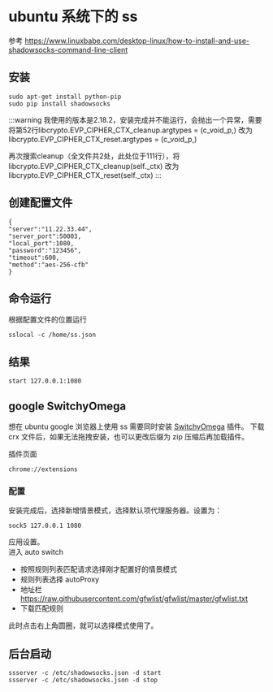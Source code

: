 # ubuntu 系统下的 ss
参考 https://www.linuxbabe.com/desktop-linux/how-to-install-and-use-shadowsocks-command-line-client
## 安装
```
sudo apt-get install python-pip
sudo pip install shadowsocks
```
:::warning
我使用的版本是2.18.2，安装完成并不能运行，会抛出一个异常，需要<br>
将第52行libcrypto.EVP_CIPHER_CTX_cleanup.argtypes = (c_void_p,)
改为libcrypto.EVP_CIPHER_CTX_reset.argtypes = (c_void_p,)

再次搜索cleanup（全文件共2处，此处位于111行），将libcrypto.EVP_CIPHER_CTX_cleanup(self._ctx)
改为libcrypto.EVP_CIPHER_CTX_reset(self._ctx)
:::

## 创建配置文件
```
{
"server":"11.22.33.44",
"server_port":50003,
"local_port":1080,
"password":"123456",
"timeout":600,
"method":"aes-256-cfb"
}
```
## 命令运行
根据配置文件的位置运行
```
sslocal -c /home/ss.json
```

## 结果
```
start 127.0.0.1:1080
```

## google SwitchyOmega
想在 ubuntu google 浏览器上使用 ss 需要同时安装 [SwitchyOmega](https://github.com/FelisCatus/SwitchyOmega/releases) 插件。
下载 crx 文件后，如果无法拖拽安装，也可以更改后缀为 zip 压缩后再加载插件。

插件页面
```
chrome://extensions
```
### 配置
安装完成后，选择新增情景模式，选择默认项代理服务器。设置为：
```
sock5 127.0.0.1 1080
```
应用设置。<br>
进入 auto switch 
- 按照规则列表匹配请求选择刚才配置好的情景模式
- 规则列表选择 autoProxy
- 地址栏 https://raw.githubusercontent.com/gfwlist/gfwlist/master/gfwlist.txt
- 下载匹配规则

此时点击右上角圆圈，就可以选择模式使用了。

## 后台启动
```
ssserver -c /etc/shadowsocks.json -d start
ssserver -c /etc/shadowsocks.json -d stop
```